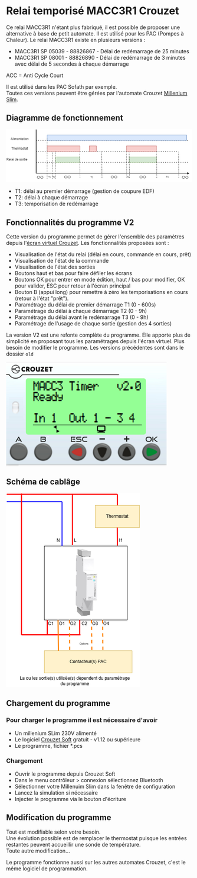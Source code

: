 # Relai temporisé MACC3R1 Crouzet

Ce relai MACC3R1 n'étant plus fabriqué, il est possible de proposer une alternative à base de petit automate. Il est utilisé pour les PAC (Pompes à Chaleur). Le relai MACC3R1 existe en plusieurs versions : 
- MACC3R1 SP 05039 - 88826867 - Délai de redémarrage de 25 minutes
- MACC3R1 SP 08001 - 88826890 - Délai de redémarrage de 3 minutes avec délai de 5 secondes à chaque démarrage

ACC = Anti Cycle Court

Il est utilisé dans les PAC Sofath par exemple.  
Toutes ces versions peuvent être gérées par l'automate Crouzet [Millenium Slim](https://soda.crouzet.com/pn/?i=88983903).

## Diagramme de fonctionnement

![Diagramme de fonctionnement](./res/MACC3R1_Diagramme_u.drawio.png)
- T1: délai au premier démarrage (gestion de coupure EDF)
- T2: délai à chaque démarrage
- T3: temporisation de redémarrage

## Fonctionnalités du programme V2

Cette version du programme permet de gérer l'ensemble des paramètres depuis l'[écran virtuel Crouzet](https://www.crouzet.com/produits/controleurs-automatisme/software/crouzet-virtual-display/). Les fonctionnalités proposées sont :
- Visualisation de l'état du relai (délai en cours, commande en cours, prêt)
- Visualisation de l'état de la commande
- Visualisation de l'état des sorties
- Boutons haut et bas pour faire défiler les écrans
- Boutons OK pour entrer en mode édition, haut / bas pour modifier, OK pour valider, ESC pour retour à l'écran principal
- Bouton B (appui long) pour remettre à zéro les temporisations en cours (retour à l'état "prêt").
- Paramétrage du délai de premier démarrage T1 (0 - 600s) 
- Paramétrage du délai à chaque démarrage T2 (0 - 9h)
- Paramétrage du délai avant le redémarrage T3 (0 - 9h)
- Paramétrage de l'usage de chaque sortie (gestion des 4 sorties)

La version V2 est une refonte complète du programme. Elle apporte plus de simplicité en proposant tous les paramétrages depuis l'écran virtuel. Plus besoin de modifier le programme. Les versions précédentes sont dans le dossier `old`

![Ecran](./res/macc3_slim_display_main.png)

## Schéma de cablâge

![cablage](./res/MACC3_cablage.drawio.png)

## Chargement du programme

### Pour charger le programme il est nécessaire d'avoir
- Un millenium SLim 230V alimenté
- Le logiciel [Crouzet Soft](https://www.crouzet.com/softwares/download) gratuit - v1.12 ou supérieure
- Le programme, fichier *.pcs

### Chargement

- Ouvrir le programme depuis Crouzet Soft
- Dans le menu contrôleur > connexion sélectionnez Bluetooth
- Sélectionner votre Millenuim Slim dans la fenêtre de configuration
- Lancez la simulation si nécessaire
- Injecter le programme via le bouton d'écriture


## Modification du programme

Tout est modifiable selon votre besoin.  
Une évolution possible est de remplacer le thermostat puisque les entrées restantes peuvent accueillir une sonde de température.  
Toute autre modification...  

Le programme fonctionne aussi sur les autres automates Crouzet, c'est le même logiciel de programmation.


